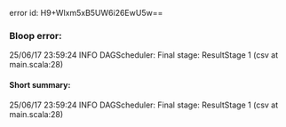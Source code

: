 error id: H9+Wlxm5xB5UW6i26EwU5w==
### Bloop error:

25/06/17 23:59:24 INFO DAGScheduler: Final stage: ResultStage 1 (csv at main.scala:28)
#### Short summary: 

25/06/17 23:59:24 INFO DAGScheduler: Final stage: ResultStage 1 (csv at main.scala:28)